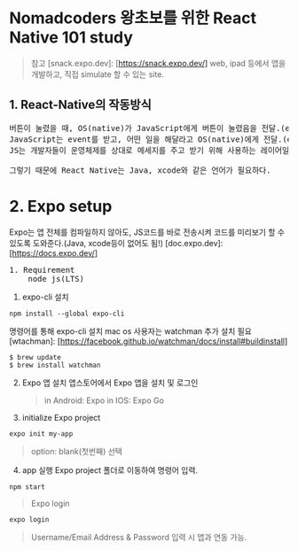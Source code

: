 # Nomadcoders 왕초보를 위한 React Native 101 study

> 참고
> [snack.expo.dev]: [https://snack.expo.dev/]
> web, ipad 등에서 앱을 개발하고, 직접 simulate 할 수 있는 site.

## 1. React-Native의 작동방식

<pre>
버튼이 눌렸을 때, OS(native)가 JavaScript에게 버튼이 눌렸음을 전달.(event)
JavaScript는 event를 받고, 어떤 일을 해달라고 OS(native)에게 전달.(event)
JS는 개발자들이 운영체제를 상대로 메세지를 주고 받기 위해 사용하는 레이어일 뿐

그렇기 때문에 React Native는 Java, xcode와 같은 언어가 필요하다.
</pre>

# 2. Expo setup

Expo는 앱 전체를 컴파일하지 않아도, JS코드를 바로 전송시켜 코드를 미리보기 할 수 있도록 도와준다.(Java, xcode등이 없어도 됨!)
[doc.expo.dev]: [https://docs.expo.dev/]

<pre>
1. Requirement
    node js(LTS)
</pre>

1. expo-cli 설치

```
npm install --global expo-cli
```

명령어를 통해 expo-cli 설치
mac os 사용자는 watchman 추가 설치 필요 [wtachman]: [https://facebook.github.io/watchman/docs/install#buildinstall]

```
$ brew update
$ brew install watchman
```

2. Expo 앱 설치
   앱스토어에서 Expo 앱을 설치 및 로그인

   > in Android: Expo
   > in IOS: Expo Go

3. initialize Expo project

```
expo init my-app
```

> option: blank(첫번째) 선택

4. app 실행
   Expo project 폴더로 이동하여 명령어 입력.

```
npm start
```

> Expo login

```
expo login
```

> Username/Email Address & Password 입력 시 앱과 연동 가능.
